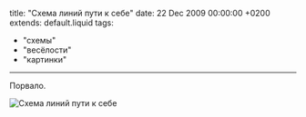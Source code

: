 title: "Схема линий пути к себе"
date: 22 Dec 2009 00:00:00 +0200
extends: default.liquid
tags:
  - "схемы"
  - "весёлости"
  - "картинки"
---
Порвало.

![Схема линий пути к себе](../../../view/64)
